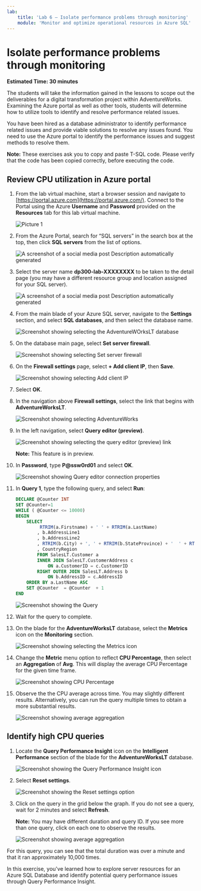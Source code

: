 ```yaml
---
lab:
    title: 'Lab 6 – Isolate performance problems through monitoring'
    module: 'Monitor and optimize operational resources in Azure SQL'
---
```


# Isolate performance problems through monitoring

**Estimated Time: 30 minutes**

The students will take the information gained in the lessons to scope out the deliverables for a digital transformation project within AdventureWorks. Examining the Azure portal as well as other tools, students will determine how to utilize tools to identify and resolve performance related issues.

You have been hired as a database administrator to identify performance related issues and provide viable solutions to resolve any issues found. You need to use the Azure portal to identify the performance issues and suggest methods to resolve them.

**Note:** These exercises ask you to copy and paste T-SQL code. Please verify that the code has been copied correctly, before executing the code.

## Review CPU utilization in Azure portal

1. From the lab virtual machine, start a browser session and navigate to [https://portal.azure.com](https://portal.azure.com/). Connect to the Portal using the Azure **Username** and **Password** provided on the **Resources** tab for this lab virtual machine.

    ![Picture 1](../images/dp-300-module-01-lab-01.png)

1. From the Azure Portal, search for “SQL servers” in the search box at the top, then click **SQL servers** from the list of options.

    ![A screenshot of a social media post Description automatically generated](../images/dp-300-module-04-lab-1.png)

1. Select the server name **dp300-lab-XXXXXXXX** to be taken to the detail page (you may have a different resource group and location assigned for your SQL server).

    ![A screenshot of a social media post Description automatically generated](../images/dp-300-module-04-lab-2.png)

1. From the main blade of your Azure SQL server, navigate to the **Settings** section, and select **SQL databases**, and then select the database name.

    ![Screenshot showing selecting the AdventureWOrksLT database](../images/dp-300-module-05-lab-04.png)

1. On the database main page, select **Set server firewall**.

    ![Screenshot showing selecting Set server firewall](../images/dp-300-module-06-lab-01.png)

1. On the **Firewall settings** page, select **+ Add client IP**, then **Save**.

    ![Screenshot showing selecting Add client IP](../images/dp-300-module-06-lab-02.png)

1. Select **OK**.

1. In the navigation above **Firewall settings**, select the link that begins with **AdventureWorksLT**.

    ![Screenshot showing selecting AdventureWorks](../images/dp-300-module-06-lab-03.png)

1. In the left navigation, select **Query editor (preview)**.

    ![Screenshot showing selecting the query editor (preview) link](../images/dp-300-module-06-lab-04.png)

    **Note:** This feature is in preview.

1. In **Password**, type **P@ssw0rd01** and select **OK**.

    ![Screenshot showing Query editor connection properties](../images/dp-300-module-06-lab-05.png)

1. In **Query 1**, type the following query, and select **Run**:

    ```sql
    DECLARE @Counter INT 
    SET @Counter=1
    WHILE ( @Counter <= 10000)
    BEGIN
        SELECT 
             RTRIM(a.Firstname) + ' ' + RTRIM(a.LastName)
            , b.AddressLine1
            , b.AddressLine2
            , RTRIM(b.City) + ', ' + RTRIM(b.StateProvince) + '  ' + RTRIM(b.PostalCode)
            , CountryRegion
            FROM SalesLT.Customer a
            INNER JOIN SalesLT.CustomerAddress c 
                ON a.CustomerID = c.CustomerID
            RIGHT OUTER JOIN SalesLT.Address b
                ON b.AddressID = c.AddressID
        ORDER BY a.LastName ASC
        SET @Counter  = @Counter  + 1
    END
    ```

    ![Screenshot showing the Query](../images/dp-300-module-06-lab-06.png)

1. Wait for the query to complete.

1. On the blade for the **AdventureWorksLT** database, select the **Metrics** icon on the **Monitoring** section.

    ![Screenshot showing selecting the Metrics icon](../images/dp-300-module-06-lab-07.png)

1. Change the **Metric** menu option to reflect **CPU Percentage**, then select an **Aggregation** of **Avg**. This will display the average CPU Percentage for the given time frame.

    ![Screenshot showing CPU Percentage](../images/dp-300-module-06-lab-08.png)

1. Observe the the CPU average across time. You may slightly different results. Alternatively, you can run the query multiple times to obtain a more substantial results.

    ![Screenshot showing average aggregation](../images/dp-300-module-06-lab-09.png)

## Identify high CPU queries

1. Locate the **Query Performance Insight** icon on the **Intelligent Performance** section of the blade for the **AdventureWorksLT** database.

    ![Screenshot showing the Query Performance Insight icon](../images/dp-300-module-06-lab-10.png)

1. Select **Reset settings**.

    ![Screenshot showing the Reset settings option](../images/dp-300-module-06-lab-11.png)

1. Click on the query in the grid below the graph. If you do not see a query, wait for 2 minutes and select **Refresh**.

    **Note:** You may have different duration and query ID. If you see more than one query, click on each one to observe the results.

    ![Screenshot showing average aggregation](../images/dp-300-module-06-lab-12.png)

For this query, you can see that the total duration was over a minute and that it ran approximately 10,000 times.

In this exercise, you've learned how to explore server resources for an Azure SQL Database and identify potential query performance issues through Query Performance Insight.
